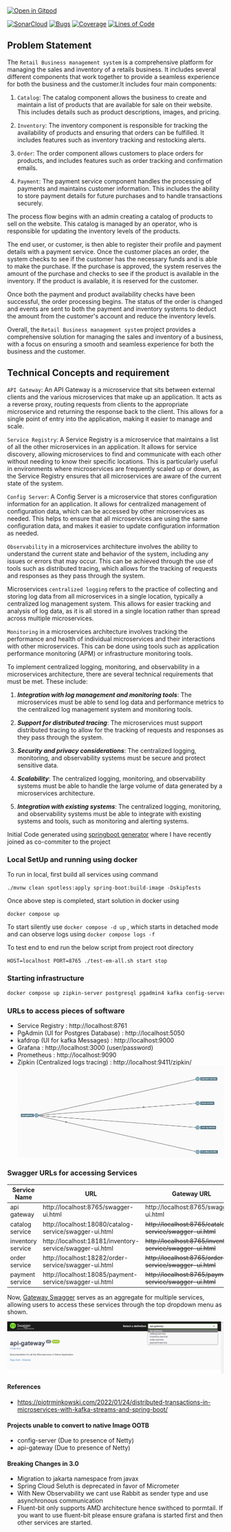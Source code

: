 [![Open in Gitpod](https://gitpod.io/button/open-in-gitpod.svg)](https://gitpod.io/#https://github.com/rajadilipkolli/spring-boot-microservices-series-v2) 

[![SonarCloud](https://sonarcloud.io/images/project_badges/sonarcloud-black.svg)](https://sonarcloud.io/summary/new_code?id=rajadilipkolli_spring-boot-microservices-series-v2)
[![Bugs](https://sonarcloud.io/api/project_badges/measure?project=rajadilipkolli_spring-boot-microservices-series-v2&metric=bugs)](https://sonarcloud.io/summary/new_code?id=rajadilipkolli_spring-boot-microservices-series-v2)
[![Coverage](https://sonarcloud.io/api/project_badges/measure?project=rajadilipkolli_spring-boot-microservices-series-v2&metric=coverage)](https://sonarcloud.io/summary/new_code?id=rajadilipkolli_spring-boot-microservices-series-v2)
[![Lines of Code](https://sonarcloud.io/api/project_badges/measure?project=rajadilipkolli_spring-boot-microservices-series-v2&metric=ncloc)](https://sonarcloud.io/summary/new_code?id=rajadilipkolli_spring-boot-microservices-series-v2)


## Problem Statement

The `Retail Business management system` is a comprehensive platform for managing the sales and inventory of a retails business. It includes several different components that work together to provide a seamless experience for both the business and the customer.It includes four main components:

1. `Catalog`: The catalog component allows the business to create and maintain a list of products that are available for sale on their website. This includes details such as product descriptions, images, and pricing.

2. `Inventory`: The inventory component is responsible for tracking the availability of products and ensuring that orders can be fulfilled. It includes features such as inventory tracking and restocking alerts.

3. `Order`: The order component allows customers to place orders for products, and includes features such as order tracking and confirmation emails.

4. `Payment`: The payment service component handles the processing of payments and maintains customer information. This includes the ability to store payment details for future purchases and to handle transactions securely.

The process flow begins with an admin creating a catalog of products to sell on the website. This catalog is managed by an operator, who is responsible for updating the inventory levels of the products.

The end user, or customer, is then able to register their profile and payment details with a payment service. Once the customer places an order, the system checks to see if the customer has the necessary funds and is able to make the purchase. If the purchase is approved, the system reserves the amount of the purchase and checks to see if the product is available in the inventory. If the product is available, it is reserved for the customer.

Once both the payment and product availability checks have been successful, the order processing begins. The status of the order is changed and events are sent to both the payment and inventory systems to deduct the amount from the customer's account and reduce the inventory levels.

Overall, the `Retail Business management system` project provides a comprehensive solution for managing the sales and inventory of a business, with a focus on ensuring a smooth and seamless experience for both the business and the customer.


## Technical Concepts and requirement

`API Gateway`: An API Gateway is a microservice that sits between external clients and the various microservices that make up an application. It acts as a reverse proxy, routing requests from clients to the appropriate microservice and returning the response back to the client. This allows for a single point of entry into the application, making it easier to manage and scale.

`Service Registry`: A Service Registry is a microservice that maintains a list of all the other microservices in an application. It allows for service discovery, allowing microservices to find and communicate with each other without needing to know their specific locations. This is particularly useful in environments where microservices are frequently scaled up or down, as the Service Registry ensures that all microservices are aware of the current state of the system.

`Config Server`: A Config Server is a microservice that stores configuration information for an application. It allows for centralized management of configuration data, which can be accessed by other microservices as needed. This helps to ensure that all microservices are using the same configuration data, and makes it easier to update configuration information as needed.

`Observability` in a microservices architecture involves the ability to understand the current state and behavior of the system, including any issues or errors that may occur. This can be achieved through the use of tools such as distributed tracing, which allows for the tracking of requests and responses as they pass through the system.

Microservices `centralized logging` refers to the practice of collecting and storing log data from all microservices in a single location, typically a centralized log management system. This allows for easier tracking and analysis of log data, as it is all stored in a single location rather than spread across multiple microservices.

`Monitoring` in a microservices architecture involves tracking the performance and health of individual microservices and their interactions with other microservices. This can be done using tools such as application performance monitoring (APM) or infrastructure monitoring tools.

To implement centralized logging, monitoring, and observability in a microservices architecture, there are several technical requirements that must be met. These include:

1. **_Integration with log management and monitoring tools_**: The microservices must be able to send log data and performance metrics to the centralized log management system and monitoring tools.

2. **_Support for distributed tracing_**: The microservices must support distributed tracing to allow for the tracking of requests and responses as they pass through the system.

3. **_Security and privacy considerations_**: The centralized logging, monitoring, and observability systems must be secure and protect sensitive data.

4. **_Scalability_**: The centralized logging, monitoring, and observability systems must be able to handle the large volume of data generated by a microservices architecture.

5. **_Integration with existing systems_**: The centralized logging, monitoring, and observability systems must be able to integrate with existing systems and tools, such as monitoring and alerting systems.


Initial Code generated using [springboot generator](https://github.com/sivaprasadreddy/generator-springboot) where I have recently joined as co-commiter to the project

### Local SetUp and running using docker

To run in local, first build all services using command

```shell
./mvnw clean spotless:apply spring-boot:build-image -DskipTests
```

Once above step is completed, start solution in docker using

```shell
docker compose up
```

To start silently use `docker compose -d up` , which starts in detached mode and can observe logs using `docker compose logs -f `

To test end to end run the below script from project root directory

```shell
HOST=localhost PORT=8765 ./test-em-all.sh start stop

```

### Starting infrastructure

```bash
docker compose up zipkin-server postgresql pgadmin4 kafka config-server naming-server
```

### URLs to access pieces of software

- Service Registry : http://localhost:8761
- PgAdmin (UI for Postgres Database) : http://localhost:5050
- kafdrop (UI for kafka Messages) : http://localhost:9000
- Grafana : http://localhost:3000 (user/password)
- Prometheus : http://localhost:9090
- Zipkin (Centralized logs tracing) : http://localhost:9411/zipkin/
![](images/zipkin.jpg)

### Swagger URLs for accessing Services

| **Service Name**  | **URL**                                                  | **Gateway URL**                                             |
|-------------------|----------------------------------------------------------|-------------------------------------------------------------|
| api gateway       | http://localhost:8765/swagger-ui.html                    | http://localhost:8765/swagger-ui.html                       |
| catalog service   | http://localhost:18080/catalog-service/swagger-ui.html   | ~~http://localhost:8765/catalog-service/swagger-ui.html~~   |
| inventory service | http://localhost:18181/inventory-service/swagger-ui.html | ~~http://localhost:8765/inventory-service/swagger-ui.html~~ |
| order service     | http://localhost:18282/order-service/swagger-ui.html     | ~~http://localhost:8765/order-service/swagger-ui.html~~     |
| payment service   | http://localhost:18085/payment-service/swagger-ui.html   | ~~http://localhost:8765/payment-service/swagger-ui.html~~   |

Now, [Gateway Swagger](http://localhost:8765/swagger-ui.html) serves as an aggregate for multiple services, allowing users to access these services through the top dropdown menu as shown.

 ![](images/swagger.jpg) 

#### References
- https://piotrminkowski.com/2022/01/24/distributed-transactions-in-microservices-with-kafka-streams-and-spring-boot/

#### Projects unable to convert to native Image OOTB
- config-server (Due to presence of Netty)
- api-gateway (Due to presence of Netty)

#### Breaking Changes in 3.0
- Migration to jakarta namespace from javax
- Spring Cloud Seluth is deprecated in favor of Micrometer
- With New Observability we cant use Rabbit as sender type and use asynchronous communication
- Fluent-bit only supports AMD architecture hence swithced to pormtail. If you want to use fluent-bit please ensure grafana is started first and then other services are started.
